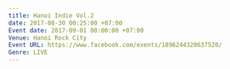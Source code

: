 ```yaml
---
title: Hanoi Indie Vol.2
date: 2017-08-30 00:25:00 +07:00
Event date: 2017-09-01 00:00:00 +07:00
Venue: Hanoi Rock City
Event URL: https://www.facebook.com/events/1896244320637520/
Genre: LIVE
---
```


